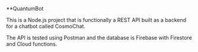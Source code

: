 **QuantumBot

This is a Node.js project that is functionally a REST API built as a backend for a chatbot called CosmoChat.

The API is tested using Postman and the database is Firebase with Firestore and Cloud functions.
